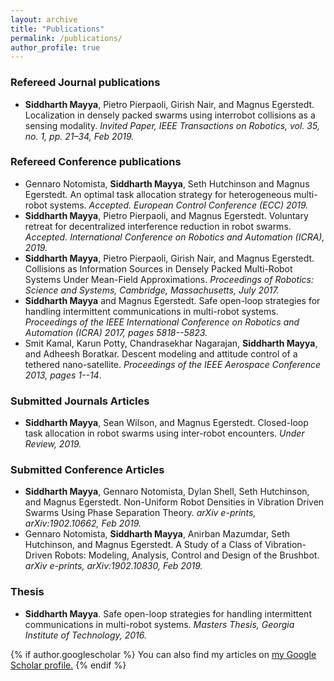 ```yaml
---
layout: archive
title: "Publications"
permalink: /publications/
author_profile: true
---
```


### Refereed Journal publications

- **Siddharth Mayya**, Pietro Pierpaoli, Girish Nair, and Magnus Egerstedt. Localization in densely packed swarms using interrobot collisions as a sensing modality. *Invited Paper, IEEE Transactions on Robotics, vol. 35, no. 1, pp. 21–34, Feb 2019.*

### Refereed Conference publications

- Gennaro Notomista, **Siddharth Mayya**, Seth Hutchinson and Magnus Egerstedt. An optimal task allocation strategy for heterogeneous multi-robot systems. *Accepted. European Control Conference (ECC) 2019.*
- **Siddharth Mayya**, Pietro Pierpaoli, and Magnus Egerstedt. Voluntary retreat for decentralized interference reduction in robot swarms. *Accepted. International Conference on Robotics and Automation (ICRA), 2019.*
- **Siddharth Mayya**, Pietro Pierpaoli, Girish Nair, and Magnus Egerstedt. Collisions as Information Sources in Densely Packed Multi-Robot Systems Under Mean-Field 		Approximations. *Proceedings of Robotics: Science and Systems, Cambridge, Massachusetts, July 2017.*
- **Siddharth Mayya** and Magnus Egerstedt. Safe open-loop strategies for handling intermittent communications in multi-robot systems. *Proceedings of the IEEE International
		Conference on Robotics and Automation (ICRA) 2017, pages 5818--5823.*
- Smit Kamal, Karun Potty, Chandrasekhar Nagarajan, **Siddharth Mayya**, and Adheesh Boratkar. Descent modeling and attitude control of a tethered nano-satellite. *Proceedings of the IEEE Aerospace Conference 2013, pages 1--14*.

### Submitted Journals Articles
- **Siddharth Mayya**, Sean Wilson, and Magnus Egerstedt. Closed-loop task allocation in robot swarms using inter-robot
	encounters. *Under Review, 2019.*

### Submitted Conference Articles

- **Siddharth Mayya**, Gennaro Notomista, Dylan Shell, Seth Hutchinson, and Magnus Egerstedt. Non-Uniform Robot Densities in Vibration Driven Swarms Using Phase Separation Theory. *arXiv e-prints, arXiv:1902.10662, Feb 2019.*
- Gennaro Notomista, **Siddharth Mayya**, Anirban Mazumdar, Seth Hutchinson, and Magnus Egerstedt. A Study of a Class of Vibration-Driven Robots: Modeling, Analysis, Control and Design of the Brushbot. *arXiv e-prints, arXiv:1902.10830, Feb 2019.*

### Thesis
- **Siddharth Mayya**. Safe open-loop strategies for handling intermittent communications in multi-robot systems. *Masters Thesis, Georgia Institute of Technology, 2016.*

{% if author.googlescholar %}
  You can also find my articles on <u><a href="{{author.googlescholar}}">my Google Scholar profile</a>.</u>
{% endif %}
